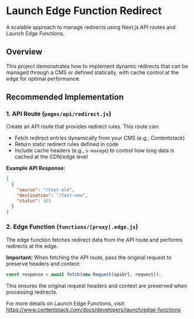 # Launch Edge Function Redirect

A scalable approach to manage redirects using Next.js API routes and Launch Edge Functions.

## Overview

This project demonstrates how to implement dynamic redirects that can be managed through a CMS or defined statically, with cache control at the edge for optimal performance.

## Recommended Implementation

### 1. API Route (`pages/api/redirect.js`)

Create an API route that provides redirect rules. This route can:
- Fetch redirect entries dynamically from your CMS (e.g., Contentstack)
- Return static redirect rules defined in code
- Include cache headers (e.g., `s-maxage`) to control how long data is cached at the CDN/edge level

**Example API Response:**
```json
[
  {
    "source": "/test-old",
    "destination": "/test-new",
    "status": 301
  }
]
```

### 2. Edge Function (`functions/[proxy].edge.js`)

The edge function fetches redirect data from the API route and performs redirects at the edge.

**Important:** When fetching the API route, pass the original request to preserve headers and context:

```javascript
const response = await fetch(new Request(apiUrl, request));
```

This ensures the original request headers and context are preserved when processing redirects.


For more details on Launch Edge Functions, visit:
https://www.contentstack.com/docs/developers/launch/edge-functions


